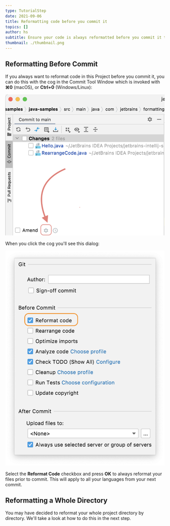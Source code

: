 ```yaml
---
type: TutorialStep
date: 2021-09-06
title: Reformatting code before you commit it
topics: []
author: hs
subtitle: Ensure your code is always reformatted before you commit it to VCS
thumbnail: ./thumbnail.png
---
```


## Reformatting Before Commit

If you always want to reformat code in this Project before you commit it, you can do this with the cog in the Commit Tool Window which is invoked with **⌘0** (macOS), or **Ctrl+0** (Windows/Linux):

![Cog in the Commit Tool Window](amend-cog.png)

When you click the cog you'll see this dialog:

![Reformat Code Checkbox Before Commit](reformat-code-checkbox.png)

Select the **Reformat Code** checkbox and press **OK** to always reformat your files prior to commit. This will apply to all your languages from your next commit.

## Reformatting a Whole Directory

You may have decided to reformat your whole project directory by directory. We'll take a look at how to do this in the next step.
